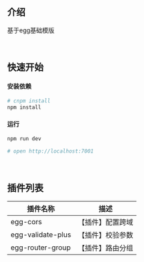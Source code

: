 ## 介绍

基于egg基础模版

<br />

## 快速开始

#### 安装依赖

```bash
# cnpm install
npm install
```

#### 运行

```bash
npm run dev

# open http://localhost:7001
```

<br />

## 插件列表

| 插件名称          | 描述             |
| ----------------- | ---------------- |
| egg-cors          | 【插件】配置跨域 |
| egg-validate-plus | 【插件】校验参数 |
| egg-router-group  | 【插件】路由分组 |

